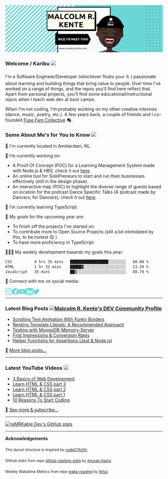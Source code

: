 ![cover](readme-banner.png)

### Welcome / Karibu <a href="https://www.remrkabledev.com/"><img src="https://media.giphy.com/media/hvRJCLFzcasrR4ia7z/giphy.gif" width="25px"></a>
I'm a Software Engineer/Developer (whichever floats your ⛵ ) passionate about learning and building things that bring value to people. Over time I've worked on a range of things, and the repos you'll find here reflect that. Apart from personal projects, you'll find some educational/instructional repos when I teach web dev at boot camps.

When I'm not coding, I'm probably working on my other creative interests (dance, music, poetry, etc.). A few years back, a couple of friends and I co-founded [Fuse Fam Collective](https://www.fusefam.com/) 🎭 .

### Some About Me's for You to Know <a href="https://github.com/reMRKableDev/"><img src="https://media.giphy.com/media/KJpeo4drhc1WJnEQBr/giphy.gif" width="50px"></a>

📍 I'm currently located in Amsterdam, NL.

🔭 I’m currently working on:
 - A Proof Of Concept (POC) for a Learning Management System made with Node.js & HBS, check it out [here](https://github.com/reMRKableDev/OnLearn).
 - An online tool for SoloPreneurs to start and run their businesses effectively (still in the design phase).
 - An interactive map (POC) to highlight the diverse range of guests based on location for the podcast Dance Specific Talks (A podcast made by Dancers, for Dancers), check it out [here](https://github.com/reMRKableDev/ds-talks).

🌱 I’m currently learning TypeScript.

🥅  My goals for the upcoming year are: 
 - To finish off the projects I've started on.
 - To contribute more to Open Source Projects (still a bit intimidated by this, to be honest 😋 ).
 - To have more proficiency in TypeScript.
 
🧑🏾‍💻 My weekly development towards my goals this year: 
 <!--START_SECTION:waka-->
```text
CSS          4 hrs 35 mins   █████████████████░░░░░░░░   68.00 % 
HTML         1 hr 33 mins    █████▓░░░░░░░░░░░░░░░░░░░   23.20 % 
JavaScript   35 mins         ██▒░░░░░░░░░░░░░░░░░░░░░░   08.79 % 
```
<!--END_SECTION:waka-->

🤝  Connect with me on social media:

[<img align="left" alt="reMRKable Dev Instagram" width="22px" src="https://github.com/reMRKableDev/reMRKableDev/blob/main/instagram.svg" />](https://www.instagram.com/remrkabledev/)
[<img align="left" alt="reMRKable Dev Instagram" width="22px" src="https://github.com/reMRKableDev/reMRKableDev/blob/main/facebook.svg" />](https://www.facebook.com/remrkabledev)
[<img align="left" alt="reMRKable Dev Instagram" width="22px" src="https://github.com/reMRKableDev/reMRKableDev/blob/main/youtube.svg" />](https://www.youtube.com/channel/UCI1Z9YtIaqgffwgxnhyOlEg)
[<img align="left" alt="reMRKable Dev Instagram" width="22px" src="https://github.com/reMRKableDev/reMRKableDev/blob/main/linkedin.svg" />](https://www.linkedin.com/in/malcolmkente/)
[<img align="left" alt="reMRKable Dev Instagram" width="22px" src="https://github.com/reMRKableDev/reMRKableDev/blob/main/twitter.svg" />](https://twitter.com/remrkabledev)

<br />

---
### Latest Blog Posts <a href="https://dev.to/remrkabledev"><img src="https://d2fltix0v2e0sb.cloudfront.net/dev-badge.svg" alt="Malcolm R. Kente's DEV Community Profile" height="30" width="30"></a>
<!-- BLOG-POST-LIST:START -->
- [Scrolling Text Animation With Funky Borders](https://dev.to/remrkabledev/scrolling-text-animation-with-funky-borders-4ckm)
- [Nesting Template Literals: A Recommended Approach](https://dev.to/remrkabledev/nesting-template-literals-a-recommended-approach-2jgj)
- [Testing with MongoDB-Memory-Server](https://dev.to/remrkabledev/testing-with-mongodb-memory-server-4ja2)
- [First Impressions &amp; Conversion Rates](https://dev.to/remrkabledev/first-impressions-conversion-rates-1b14)
- [Helper Functions for Assertions &lpar;Jest &amp; Node.js&rpar;](https://dev.to/remrkabledev/helper-functions-for-assertions-jest-node-js-3n11)
<!-- BLOG-POST-LIST:END -->

📝 [More blog posts...](https://dev.to/remrkabledev)


---
### Latest YouTube Videos <a href="https://www.youtube.com/channel/UCI1Z9YtIaqgffwgxnhyOlEg"><img src="https://media.giphy.com/media/XFoo2uHl91sLld9m1H/giphy.gif" width="100px"></a>
<!-- YOUTUBE:START -->
- [3 Basics of Web Development](https://www.youtube.com/watch?v=uYDoitJkcmM)
- [Learn HTML &amp; CSS part 3](https://www.youtube.com/watch?v=7JQd_xxX3ro)
- [Learn HTML &amp; CSS part 2](https://www.youtube.com/watch?v=BN0S3Tv7OnI)
- [Learn HTML &amp; CSS part 1](https://www.youtube.com/watch?v=mdcGxKY5nDo)
- [10 Reasons To Start Coding](https://www.youtube.com/watch?v=ejAMWoP8CDc)
<!-- YOUTUBE:END -->

🔔  [See more & subscribe...](https://www.youtube.com/channel/UCI1Z9YtIaqgffwgxnhyOlEg)


---
[![reMRKable Dev's GitHub stats](https://github-readme-stats.vercel.app/api?username=reMRKableDev)](https://github.com/anuraghazra/github-readme-stats)


---
**Acknowledgements**

<sub>This layout structure is inspired by [codeSTACKr](https://github.com/codeSTACKr/codeSTACKr).</sub>

<sub>GitHub stats from repo [github-readme-stats](https://github.com/anuraghazra/github-readme-stats) by [Anurag Hazra](https://github.com/anuraghazra).</sub>

<sub>Weekly Wakatime Metrics from repo [waka-readme](https://github.com/athul/waka-readme) by [Athul](https://github.com/athul).</sub>

<!--
**reMRKableDev/reMRKableDev** is a ✨ _special_ ✨ repository because its `README.md` (this file) appears on your GitHub profile.

Here are some ideas to get you started:

- 🔭 I’m currently working on ...
- 🌱 I’m currently learning ...
- 👯 I’m looking to collaborate on ...
- 🤔 I’m looking for help with ...
- 💬 Ask me about ...
- 📫 How to reach me: ...
- 😄 Pronouns: ...
- ⚡ Fun fact: ...
-->
